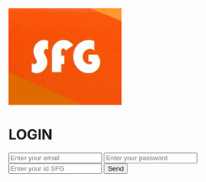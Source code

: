 <html>
     <meta charset="UTF-8">
<meta lang="es">
<img src="sfglog.jpg" alt="IMGEN SFG" title="IMAGEN SFG"/>
    <link rel=" shorcut icon " type=" image/x-icon " href="sfglogo.ico">
<link rel="stylesheet" href="LOGIN.css">
<head>
     </head>
<body>
     <h1>LOGIN</h1>
    <div class="t78">
          <input type="text" name="email" placeholder="Enter your email" maxlength="50">
          <input type="password" name="password" placeholder="Enter your password" maxlength="50">
         <input type="text" name="SFG" placeholder="Enter your id SFG " maxlength="50">
         <input type="submit" value="Send">
     </div>
  </body>
 </html>
 
